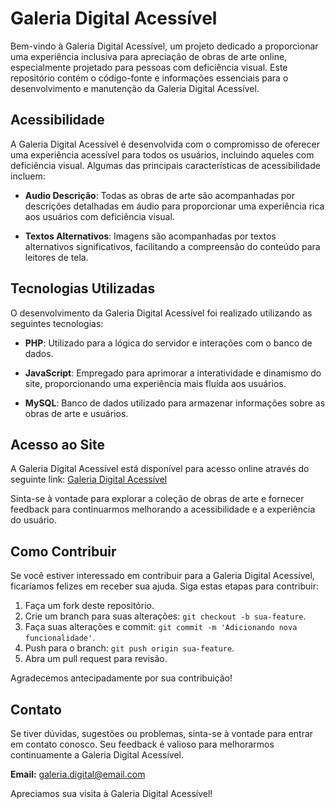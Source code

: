# Galeria Digital Acessível

Bem-vindo à Galeria Digital Acessível, um projeto dedicado a proporcionar uma experiência inclusiva para apreciação de obras de arte online, especialmente projetado para pessoas com deficiência visual. Este repositório contém o código-fonte e informações essenciais para o desenvolvimento e manutenção da Galeria Digital Acessível.

## Acessibilidade

A Galeria Digital Acessível é desenvolvida com o compromisso de oferecer uma experiência acessível para todos os usuários, incluindo aqueles com deficiência visual. Algumas das principais características de acessibilidade incluem:

- **Audio Descrição**: Todas as obras de arte são acompanhadas por descrições detalhadas em áudio para proporcionar uma experiência rica aos usuários com deficiência visual.
  
- **Textos Alternativos**: Imagens são acompanhadas por textos alternativos significativos, facilitando a compreensão do conteúdo para leitores de tela.

## Tecnologias Utilizadas

O desenvolvimento da Galeria Digital Acessível foi realizado utilizando as seguintes tecnologias:

- **PHP**: Utilizado para a lógica do servidor e interações com o banco de dados.
  
- **JavaScript**: Empregado para aprimorar a interatividade e dinamismo do site, proporcionando uma experiência mais fluída aos usuários.

- **MySQL**: Banco de dados utilizado para armazenar informações sobre as obras de arte e usuários.

## Acesso ao Site

A Galeria Digital Acessível está disponível para acesso online através do seguinte link: [Galeria Digital Acessível](https://arceble.000webhostapp.com/index.php)

Sinta-se à vontade para explorar a coleção de obras de arte e fornecer feedback para continuarmos melhorando a acessibilidade e a experiência do usuário.

## Como Contribuir

Se você estiver interessado em contribuir para a Galeria Digital Acessível, ficaríamos felizes em receber sua ajuda. Siga estas etapas para contribuir:

1. Faça um fork deste repositório.
2. Crie um branch para suas alterações: `git checkout -b sua-feature`.
3. Faça suas alterações e commit: `git commit -m 'Adicionando nova funcionalidade'`.
4. Push para o branch: `git push origin sua-feature`.
5. Abra um pull request para revisão.

Agradecemos antecipadamente por sua contribuição!

## Contato

Se tiver dúvidas, sugestões ou problemas, sinta-se à vontade para entrar em contato conosco. Seu feedback é valioso para melhorarmos continuamente a Galeria Digital Acessível.

**Email:** galeria.digital@email.com

Apreciamos sua visita à Galeria Digital Acessível!
